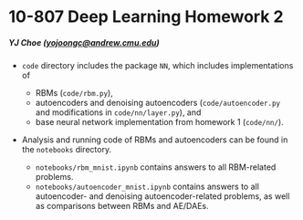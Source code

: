 # 10-807 Deep Learning Homework 2

##### YJ Choe (yojoongc@andrew.cmu.edu)

* `code` directory includes the package `NN`, which includes implementations of 
    * RBMs (`code/rbm.py`), 
    * autoencoders and denoising autoencoders (`code/autoencoder.py` and modifications in `code/nn/layer.py`), and 
    * base neural network implementation from homework 1 (`code/nn/`). 

* Analysis and running code of RBMs and autoencoders can be found in the `notebooks` directory. 
    * `notebooks/rbm_mnist.ipynb` contains answers to all RBM-related problems.
    * `notebooks/autoencoder_mnist.ipynb` contains answers to all autoencoder- and denoising autoencoder-related problems, as well as comparisons between RBMs and AE/DAEs.
